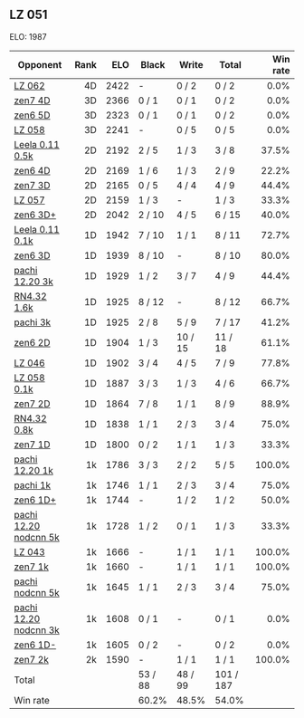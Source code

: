 ## LZ 051 ##

ELO: 1987

Opponent | Rank | ELO | Black | Write | Total | Win rate
---------|-----:|----:|-------|-------|-------|-------:
[LZ 062](LZ%20062.md) | 4D | 2422 | - | 0 / 2 | 0 / 2 | 0.0%
[zen7 4D](zen7%204D.md) | 3D | 2366 | 0 / 1 | 0 / 1 | 0 / 2 | 0.0%
[zen6 5D](zen6%205D.md) | 3D | 2323 | 0 / 1 | 0 / 1 | 0 / 2 | 0.0%
[LZ 058](LZ%20058.md) | 3D | 2241 | - | 0 / 5 | 0 / 5 | 0.0%
[Leela 0.11 0.5k](Leela%200.11%200.5k.md) | 2D | 2192 | 2 / 5 | 1 / 3 | 3 / 8 | 37.5%
[zen6 4D](zen6%204D.md) | 2D | 2169 | 1 / 6 | 1 / 3 | 2 / 9 | 22.2%
[zen7 3D](zen7%203D.md) | 2D | 2165 | 0 / 5 | 4 / 4 | 4 / 9 | 44.4%
[LZ 057](LZ%20057.md) | 2D | 2159 | 1 / 3 | - | 1 / 3 | 33.3%
[zen6 3D+](zen6%203D+.md) | 2D | 2042 | 2 / 10 | 4 / 5 | 6 / 15 | 40.0%
[Leela 0.11 0.1k](Leela%200.11%200.1k.md) | 1D | 1942 | 7 / 10 | 1 / 1 | 8 / 11 | 72.7%
[zen6 3D](zen6%203D.md) | 1D | 1939 | 8 / 10 | - | 8 / 10 | 80.0%
[pachi 12.20 3k](pachi%2012.20%203k.md) | 1D | 1929 | 1 / 2 | 3 / 7 | 4 / 9 | 44.4%
[RN4.32 1.6k](RN4.32%201.6k.md) | 1D | 1925 | 8 / 12 | - | 8 / 12 | 66.7%
[pachi 3k](pachi%203k.md) | 1D | 1925 | 2 / 8 | 5 / 9 | 7 / 17 | 41.2%
[zen6 2D](zen6%202D.md) | 1D | 1904 | 1 / 3 | 10 / 15 | 11 / 18 | 61.1%
[LZ 046](LZ%20046.md) | 1D | 1902 | 3 / 4 | 4 / 5 | 7 / 9 | 77.8%
[LZ 058 0.1k](LZ%20058%200.1k.md) | 1D | 1887 | 3 / 3 | 1 / 3 | 4 / 6 | 66.7%
[zen7 2D](zen7%202D.md) | 1D | 1864 | 7 / 8 | 1 / 1 | 8 / 9 | 88.9%
[RN4.32 0.8k](RN4.32%200.8k.md) | 1D | 1838 | 1 / 1 | 2 / 3 | 3 / 4 | 75.0%
[zen7 1D](zen7%201D.md) | 1D | 1800 | 0 / 2 | 1 / 1 | 1 / 3 | 33.3%
[pachi 12.20 1k](pachi%2012.20%201k.md) | 1k | 1786 | 3 / 3 | 2 / 2 | 5 / 5 | 100.0%
[pachi 1k](pachi%201k.md) | 1k | 1746 | 1 / 1 | 2 / 3 | 3 / 4 | 75.0%
[zen6 1D+](zen6%201D+.md) | 1k | 1744 | - | 1 / 2 | 1 / 2 | 50.0%
[pachi 12.20 nodcnn 5k](pachi%2012.20%20nodcnn%205k.md) | 1k | 1728 | 1 / 2 | 0 / 1 | 1 / 3 | 33.3%
[LZ 043](LZ%20043.md) | 1k | 1666 | - | 1 / 1 | 1 / 1 | 100.0%
[zen7 1k](zen7%201k.md) | 1k | 1660 | - | 1 / 1 | 1 / 1 | 100.0%
[pachi nodcnn 5k](pachi%20nodcnn%205k.md) | 1k | 1645 | 1 / 1 | 2 / 3 | 3 / 4 | 75.0%
[pachi 12.20 nodcnn 3k](pachi%2012.20%20nodcnn%203k.md) | 1k | 1608 | 0 / 1 | - | 0 / 1 | 0.0%
[zen6 1D-](zen6%201D-.md) | 1k | 1605 | 0 / 2 | - | 0 / 2 | 0.0%
[zen7 2k](zen7%202k.md) | 2k | 1590 | - | 1 / 1 | 1 / 1 | 100.0%
Total | | | 53 / 88 | 48 / 99 | 101 / 187 | 
Win rate| | | 60.2% | 48.5% | 54.0% | 
